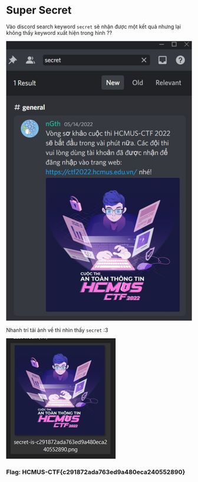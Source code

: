 # Super Secret
Vào discord search keyword `secret` sẽ nhận được một kết quả nhưng lại không thấy keyword xuất hiện trong hình ??

![](./Pic/Screenshot%202022-05-16%20161925.jpg)

Nhanh trí tải ảnh về thì nhìn thấy `secret` :3

![](./Pic/Screenshot%202022-05-16%20162123.jpg)

### Flag: HCMUS-CTF{c291872ada763ed9a480eca240552890}